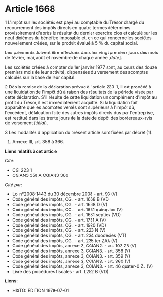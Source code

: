 # Article 1668

1  L'impôt sur les sociétés est payé au comptable du Trésor chargé du recouvrement des impôts directs en quatre termes
déterminés provisoirement d'après le résultat du dernier exercice clos et calculé sur les neuf dixièmes du bénéfice imposable
et, en ce qui concerne les sociétés nouvellement créées, sur le produit évalué à 5 % du capital social.

Les paiements doivent être effectués dans les vingt premiers jours des mois de février, mai, août et novembre de chaque année
[*date*].

Les sociétés créées à compter du 1er janvier 1977 sont, au cours des douze premiers mois de leur activité, dispensées du
versement des acomptes calculés sur la base de leur capital.

2  Dès la remise de la déclaration prévue à l'article 223-1, il est procédé à une liquidation de l'impôt dû à raison des
résultats de la période visée par cette déclaration. S'il résulte de cette liquidation un complément d'impôt au profit du
Trésor, il est immédiatement acquitté. Si la liquidation fait apparaître que les acomptes versés sont supérieurs à l'impôt
dû, l'excédent, défalcation faite des autres impôts directs dus par l'entreprise, est restitué dans les trente jours de la
date de dépôt des bordereaux-avis de versement [*délai*].

3  Les modalités d'application du présent article sont fixées par décret (1).

1)  Annexe III, art. 358 à 366.

**Liens relatifs à cet article**

_Cite_:

  - CGI 223 1
  - CGIAN3 358 A CGIAN3 366

_Cité par_:

  - Loi n°2008-1443 du 30 décembre 2008 - art. 93 (V)
  - Code général des impôts, CGI. - art. 1668 B (VD)
  - Code général des impôts, CGI. - art. 1668 D (V)
  - Code général des impôts, CGI. - art. 1681 quinquies (V)
  - Code général des impôts, CGI. - art. 1681 septies (VD)
  - Code général des impôts, CGI. - art. 1731 A (V)
  - Code général des impôts, CGI. - art. 1920 (VD)
  - Code général des impôts, CGI. - art. 223 N (V)
  - Code général des impôts, CGI. - art. 234 duodecies (VT)
  - Code général des impôts, CGI. - art. 235 ter ZAA (V)
  - Code général des impôts, annexe 2, CGIAN2. - art. 102 ZB (V)
  - Code général des impôts, annexe 3, CGIAN3. - art. 358 (V)
  - Code général des impôts, annexe 3, CGIAN3. - art. 359 (V)
  - Code général des impôts, annexe 3, CGIAN3. - art. 360 (V)
  - Code général des impôts, annexe 3, CGIAN3. - art. 46 quater-0 ZJ (V)
  - Livre des procédures fiscales - art. L252 B (VD)

**Liens**:

  - HISTO: EDITION 1979-07-01
